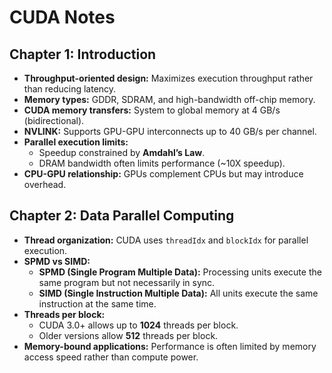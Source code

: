 # CUDA Notes

## Chapter 1: Introduction

- **Throughput-oriented design:** Maximizes execution throughput rather than reducing latency.
- **Memory types:** GDDR, SDRAM, and high-bandwidth off-chip memory.
- **CUDA memory transfers:** System to global memory at 4 GB/s (bidirectional).
- **NVLINK:** Supports GPU-GPU interconnects up to 40 GB/s per channel.
- **Parallel execution limits:**
  - Speedup constrained by **Amdahl’s Law**.
  - DRAM bandwidth often limits performance (~10X speedup).
- **CPU-GPU relationship:** GPUs complement CPUs but may introduce overhead.

## Chapter 2: Data Parallel Computing

- **Thread organization:** CUDA uses `threadIdx` and `blockIdx` for parallel execution.
- **SPMD vs SIMD:**
  - **SPMD (Single Program Multiple Data):** Processing units execute the same program but not necessarily in sync.
  - **SIMD (Single Instruction Multiple Data):** All units execute the same instruction at the same time.
- **Threads per block:**
  - CUDA 3.0+ allows up to **1024** threads per block.
  - Older versions allow **512** threads per block.
- **Memory-bound applications:** Performance is often limited by memory access speed rather than compute power.
